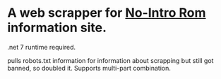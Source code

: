 
# A web scrapper for [No-Intro Rom](https://no-intro.org/) information site.

.net 7 runtime required.

pulls robots.txt information for information about scrapping but still got banned, so doubled it. Supports multi-part combination.

